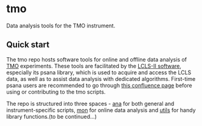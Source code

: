 # tmo
Data analysis tools for the TMO instrument.
## Quick start
The tmo repo hosts software tools for online and offline data analysis of [TMO](https://lcls.slac.stanford.edu/instruments/neh-1-1) experiments. These tools are facilitated by the [LCLS-II software](https://github.com/slac-lcls/lcls2), especially its psana library,  which is used to acquire and access the LCLS data, as well as to assist data analysis with dedicated algorithms. First-time psana users are recommended to go through 
[this confluence page](https://confluence.slac.stanford.edu/display/LCLSIIData/psana) before using or contributing to the tmo scripts. 

The repo is structured into three spaces - [ana](https://github.com/slac-lcls/tmo/tree/main/ana) for both general and instrument-specific scripts, [mon](https://github.com/slac-lcls/tmo/tree/main/mon) for online data analysis and [utils](https://github.com/slac-lcls/tmo/tree/main/utils) for handy library functions.(to be continued...) 
